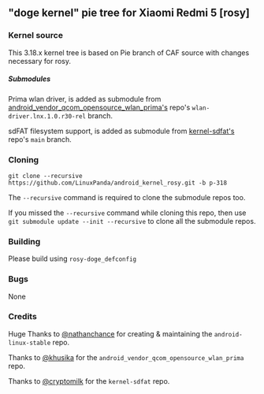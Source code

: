 ## "doge kernel" pie tree for Xiaomi Redmi 5 [rosy]

### Kernel source
This 3.18.x kernel tree is based on Pie branch of CAF source with changes necessary for rosy.

##### Submodules
Prima wlan driver, is added as submodule from [android_vendor_qcom_opensource_wlan_prima's](https://github.com/khusika/android_vendor_qcom_opensource_wlan_prima) repo's `wlan-driver.lnx.1.0.r30-rel` branch.

sdFAT filesystem support, is added as submodule from [kernel-sdfat's](https://github.com/cryptomilk/kernel-sdfat) repo's `main` branch.

### Cloning
`git clone --recursive https://github.com/LinuxPanda/android_kernel_rosy.git -b p-318`

The `--recursive` command is required to clone the submodule repos too.

If you missed the `--recursive` command while cloning this repo, then use `git submodule update --init --recursive` to clone all the submodule repos.

### Building
Please build using `rosy-doge_defconfig`

### Bugs
None

### Credits
Huge Thanks to [@nathanchance](https://github.com/nathanchance) for creating & maintaining the `android-linux-stable` repo.

Thanks to [@khusika](https://github.com/khusika) for the `android_vendor_qcom_opensource_wlan_prima` repo.

Thanks to [@cryptomilk](https://github.com/cryptomilk) for the `kernel-sdfat` repo.

